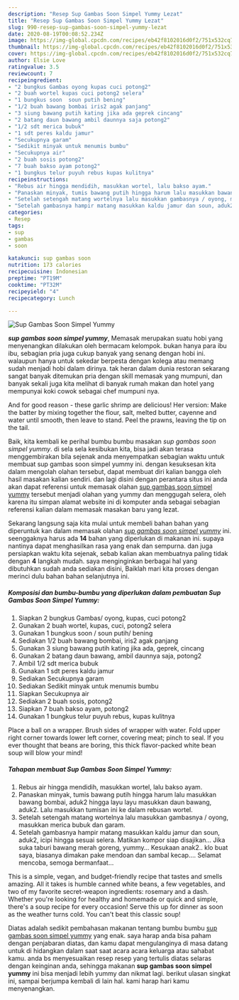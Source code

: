 ```yaml
---
description: "Resep Sup Gambas Soon Simpel Yummy Lezat"
title: "Resep Sup Gambas Soon Simpel Yummy Lezat"
slug: 990-resep-sup-gambas-soon-simpel-yummy-lezat
date: 2020-08-19T00:08:52.234Z
image: https://img-global.cpcdn.com/recipes/eb42f8102016d0f2/751x532cq70/sup-gambas-soon-simpel-yummy-foto-resep-utama.jpg
thumbnail: https://img-global.cpcdn.com/recipes/eb42f8102016d0f2/751x532cq70/sup-gambas-soon-simpel-yummy-foto-resep-utama.jpg
cover: https://img-global.cpcdn.com/recipes/eb42f8102016d0f2/751x532cq70/sup-gambas-soon-simpel-yummy-foto-resep-utama.jpg
author: Elsie Love
ratingvalue: 3.5
reviewcount: 7
recipeingredient:
- "2 bungkus Gambas oyong kupas cuci potong2"
- "2 buah wortel kupas cuci potong2 selera"
- "1 bungkus soon  soun putih bening"
- "1/2 buah bawang bombai iris2 agak panjang"
- "3 siung bawang putih kating jika ada geprek cincang"
- "2 batang daun bawang ambil daunnya saja potong2"
- "1/2 sdt merica bubuk"
- "1 sdt peres kaldu jamur"
- "Secukupnya garam"
- "Sedikit minyak untuk menumis bumbu"
- "Secukupnya air"
- "2 buah sosis potong2"
- "7 buah bakso ayam potong2"
- "1 bungkus telur puyuh rebus kupas kulitnya"
recipeinstructions:
- "Rebus air hingga mendidih, masukkan wortel, lalu bakso ayam."
- "Panaskan minyak, tumis bawang putih hingga harum lalu masukkan bawang bombai, aduk2 hingga layu layu masukkan daun bawang, aduk2. Lalu masukkan tumisan ini ke dalam rebusan wortel."
- "Setelah setengah matang wortelnya lalu masukkan gambasnya / oyong, masukkan merica bubuk dan garam."
- "Setelah gambasnya hampir matang masukkan kaldu jamur dan soun, aduk2, icipi hingga sesuai selera. Matikan kompor siap disajikan... Jika suka taburi bawang merah goreng, yummy... Kesukaan anak2.. klo buat saya, biasanya dimakan pake mendoan dan sambal kecap.... Selamat mencoba, semoga bermanfaat..."
categories:
- Resep
tags:
- sup
- gambas
- soon

katakunci: sup gambas soon 
nutrition: 173 calories
recipecuisine: Indonesian
preptime: "PT19M"
cooktime: "PT32M"
recipeyield: "4"
recipecategory: Lunch

---
```



![Sup Gambas Soon Simpel Yummy](https://img-global.cpcdn.com/recipes/eb42f8102016d0f2/751x532cq70/sup-gambas-soon-simpel-yummy-foto-resep-utama.jpg)

<b><i>sup gambas soon simpel yummy</i></b>, Memasak merupakan suatu hobi yang menyenangkan dilakukan oleh bermacam kelompok. bukan hanya para ibu ibu, sebagian pria juga cukup banyak yang senang dengan hobi ini. walaupun hanya untuk sekedar berpesta dengan kolega atau memang sudah menjadi hobi dalam dirinya. tak heran dalam dunia restoran sekarang sangat banyak ditemukan pria dengan skill memasak yang mumpuni, dan banyak sekali juga kita melihat di banyak rumah makan dan hotel yang mempunyai koki cowok sebagai chef mumpuni nya.

And for good reason - these garlic shrimp are delicious! Her version: Make the batter by mixing together the flour, salt, melted butter, cayenne and water until smooth, then leave to stand. Peel the prawns, leaving the tip on the tail.

Baik, kita kembali ke perihal bumbu bumbu masakan <i>sup gambas soon simpel yummy</i>. di sela sela kesibukan kita, bisa jadi akan terasa menggembirakan bila sejenak anda menyempatkan sebagian waktu untuk membuat sup gambas soon simpel yummy ini. dengan kesuksesan kita dalam mengolah olahan tersebut, dapat membuat diri kalian bangga oleh hasil masakan kalian sendiri. dan lagi disini dengan perantara situs ini anda akan dapat referensi untuk memasak olahan <u>sup gambas soon simpel yummy</u> tersebut menjadi olahan yang yummy dan menggugah selera, oleh karena itu simpan alamat website ini di komputer anda sebagai sebagian referensi kalian dalam memasak masakan baru yang lezat.


Sekarang langsung saja kita mulai untuk membeli bahan bahan yang diperuntuk kan dalam memasak olahan <u><i>sup gambas soon simpel yummy</i></u> ini. seenggaknya harus ada <b>14</b> bahan yang diperlukan di makanan ini. supaya nantinya dapat menghasilkan rasa yang enak dan sempurna. dan juga persiapkan waktu kita sejenak, sebab kalian akan membuatnya paling tidak dengan <b>4</b> langkah mudah. saya menginginkan berbagai hal yang dibutuhkan sudah anda sediakan disini, Baiklah mari kita proses dengan merinci dulu bahan bahan selanjutnya ini.

<!--inarticleads1-->

##### Komposisi dan bumbu-bumbu yang diperlukan dalam pembuatan Sup Gambas Soon Simpel Yummy:

1. Siapkan 2 bungkus Gambas/ oyong, kupas, cuci potong2
1. Gunakan 2 buah wortel, kupas, cuci, potong2 selera
1. Gunakan 1 bungkus soon / soun putih/ bening
1. Sediakan 1/2 buah bawang bombai, iris2 agak panjang
1. Gunakan 3 siung bawang putih kating jika ada, geprek, cincang
1. Gunakan 2 batang daun bawang, ambil daunnya saja, potong2
1. Ambil 1/2 sdt merica bubuk
1. Gunakan 1 sdt peres kaldu jamur
1. Sediakan Secukupnya garam
1. Sediakan Sedikit minyak untuk menumis bumbu
1. Siapkan Secukupnya air
1. Sediakan 2 buah sosis, potong2
1. Siapkan 7 buah bakso ayam, potong2
1. Gunakan 1 bungkus telur puyuh rebus, kupas kulitnya


Place a ball on a wrapper. Brush sides of wrapper with water. Fold upper right corner towards lower left corner, covering meat; pinch to seal. If you ever thought that beans are boring, this thick flavor-packed white bean soup will blow your mind! 

<!--inarticleads2-->

##### Tahapan membuat Sup Gambas Soon Simpel Yummy:

1. Rebus air hingga mendidih, masukkan wortel, lalu bakso ayam.
1. Panaskan minyak, tumis bawang putih hingga harum lalu masukkan bawang bombai, aduk2 hingga layu layu masukkan daun bawang, aduk2. Lalu masukkan tumisan ini ke dalam rebusan wortel.
1. Setelah setengah matang wortelnya lalu masukkan gambasnya / oyong, masukkan merica bubuk dan garam.
1. Setelah gambasnya hampir matang masukkan kaldu jamur dan soun, aduk2, icipi hingga sesuai selera. Matikan kompor siap disajikan... Jika suka taburi bawang merah goreng, yummy... Kesukaan anak2.. klo buat saya, biasanya dimakan pake mendoan dan sambal kecap.... Selamat mencoba, semoga bermanfaat...


This is a simple, vegan, and budget-friendly recipe that tastes and smells amazing. All it takes is humble canned white beans, a few vegetables, and two of my favorite secret-weapon ingredients: rosemary and a dash. Whether you&#39;re looking for healthy and homemade or quick and simple, there&#39;s a soup recipe for every occasion! Serve this up for dinner as soon as the weather turns cold. You can&#39;t beat this classic soup! 

Diatas adalah sedikit pembahasan makanan tentang bumbu bumbu <u>sup gambas soon simpel yummy</u> yang enak. saya harap anda bisa paham dengan penjabaran diatas, dan kamu dapat mengulanginya di masa datang untuk di hidangkan dalam saat saat acara acara keluarga atau sahabat kamu. anda bs menyesuaikan resep resep yang tertulis diatas selaras dengan keinginan anda, sehingga makanan <b>sup gambas soon simpel yummy</b> ini bisa menjadi lebih yummy dan nikmat lagi. berikut ulasan singkat ini, sampai berjumpa kembali di lain hal. kami harap hari kamu menyenangkan.

